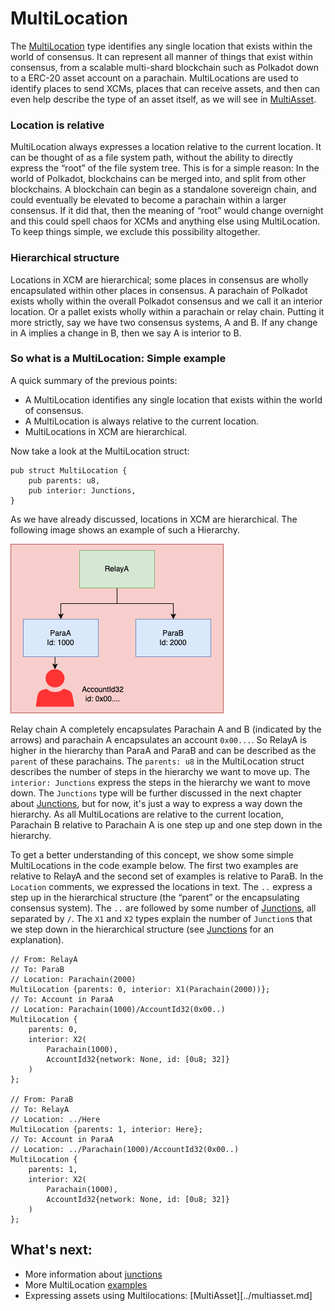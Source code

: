 # MultiLocation
The [MultiLocation](https://paritytech.github.io/polkadot/doc/xcm/v3/struct.MultiLocation.html) type identifies any single location that exists within the world of consensus.
It can represent all manner of things that exist within consensus, from a scalable multi-shard blockchain such as Polkadot down to a ERC-20 asset account on a parachain.
MultiLocations are used to identify places to send XCMs, places that can receive assets, and then can even help describe the type of an asset itself, as we will see in [MultiAsset](../multiasset.md).

### Location is relative
MultiLocation always expresses a location relative to the current location.
It can be thought of as a file system path, without the ability to directly express the “root” of the file system tree.
This is for a simple reason: In the world of Polkadot, blockchains can be merged into, and split from other blockchains.
A blockchain can begin as a standalone sovereign chain, and could eventually be elevated to become a parachain within a larger consensus.
If it did that, then the meaning of “root” would change overnight and this could spell chaos for XCMs and anything else using MultiLocation.
To keep things simple, we exclude this possibility altogether.

### Hierarchical structure
Locations in XCM are hierarchical; some places in consensus are wholly encapsulated within other places in consensus.
A parachain of Polkadot exists wholly within the overall Polkadot consensus and we call it an interior location.
Or a pallet exists wholly within a parachain or relay chain.
Putting it more strictly, say we have two consensus systems, A and B.
If any change in A implies a change in B, then we say A is interior to B.

### So what is a MultiLocation: Simple example
A quick summary of the previous points:
- A MultiLocation identifies any single location that exists within the world of consensus.
- A MultiLocation is always relative to the current location.
- MultiLocations in XCM are hierarchical.

Now take a look at the MultiLocation struct: 
```rust,noplayground
pub struct MultiLocation {
    pub parents: u8,
    pub interior: Junctions,
}
```
As we have already discussed, locations in XCM are hierarchical.
The following image shows an example of such a Hierarchy.

![Simple Example](./../images/MultiLocation_simple_example.png)

Relay chain A completely encapsulates Parachain A and B (indicated by the arrows) and parachain A encapsulates an account `0x00...`.
So RelayA is higher in the hierarchy than ParaA and ParaB and can be described as the `parent` of these parachains.
The `parents: u8` in the MultiLocation struct describes the number of steps in the hierarchy we want to move up.
The `interior: Junctions` express the steps in the hierarchy we want to move down.
The `Junctions` type will be further discussed in the next chapter about [Junctions](junction.md), but for now, it's just a way to express a way down the hierarchy.
As all MultiLocations are relative to the current location, Parachain B relative to Parachain A is one step up and one step down in the hierarchy.

To get a better understanding of this concept, we show some simple MultiLocations in the code example below.
The first two examples are relative to RelayA and the second set of examples is relative to ParaB.
In the `Location` comments, we expressed the locations in text.
The `..` express a step up in the hierarchical structure (the “parent” or the encapsulating consensus system).
The `..` are followed by some number of [Junctions](junction.md), all separated by `/`.
The `X1` and `X2` types explain the number of `Junction`s that we step down in the hierarchical structure (see [Junctions](junction.md) for an explanation).


```rust,noplayground
// From: RelayA
// To: ParaB
// Location: Parachain(2000)
MultiLocation {parents: 0, interior: X1(Parachain(2000))};
// To: Account in ParaA
// Location: Parachain(1000)/AccountId32(0x00..)
MultiLocation {
    parents: 0, 
    interior: X2(
        Parachain(1000), 
        AccountId32{network: None, id: [0u8; 32]}
    )
};

// From: ParaB
// To: RelayA
// Location: ../Here
MultiLocation {parents: 1, interior: Here};
// To: Account in ParaA
// Location: ../Parachain(1000)/AccountId32(0x00..)
MultiLocation {
    parents: 1, 
    interior: X2(
        Parachain(1000), 
        AccountId32{network: None, id: [0u8; 32]}
    )
};
```

## What's next:
- More information about [junctions](junction.md)
- More MultiLocation [examples](example.md)
- Expressing assets using Multilocations: [MultiAsset][../multiasset.md]